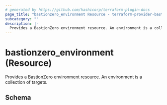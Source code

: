 ```yaml
---
# generated by https://github.com/hashicorp/terraform-plugin-docs
page_title: "bastionzero_environment Resource - terraform-provider-bastionzero"
subcategory: ""
description: |-
  Provides a BastionZero environment resource. An environment is a collection of targets.
---
```


# bastionzero_environment (Resource)

Provides a BastionZero environment resource. An environment is a collection of targets.



<!-- schema generated by tfplugindocs -->
## Schema


